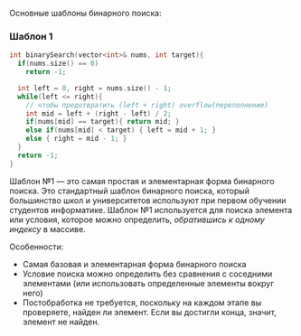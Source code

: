 Основные шаблоны бинарного поиска:

### Шаблон 1

```c++
int binarySearch(vector<int>& nums, int target){
  if(nums.size() == 0)
    return -1;

  int left = 0, right = nums.size() - 1;
  while(left <= right){
    // чтобы предотвратить (left + right) overflow(переполнение)
    int mid = left + (right - left) / 2;
    if(nums[mid] == target){ return mid; }
    else if(nums[mid] < target) { left = mid + 1; }
    else { right = mid - 1; }
  }
  return -1;
}
```

Шаблон №1 — это самая простая и элементарная форма бинарного поиска. Это стандартный шаблон бинарного поиска, который большинство школ и университетов используют при первом обучении студентов информатике. Шаблон №1 используется для поиска элемента или условия, которое можно определить, _обратившись к одному индексу_ в массиве.

Особенности:
- Самая базовая и элементарная форма бинарного поиска
- Условие поиска можно определить без сравнения с соседними элементами (или использовать определенные элементы вокруг него)
- Постобработка не требуется, поскольку на каждом этапе вы проверяете, найден ли элемент. Если вы достигли конца, значит, элемент не найден.

